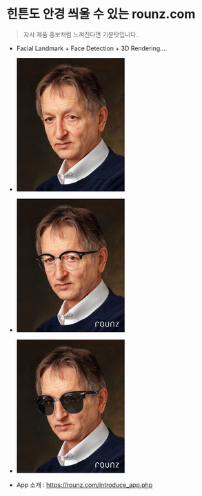 # 힌튼도 안경 씌울 수 있는 rounz.com #

> 자사 제품 홍보처럼 느껴진다면 기분탓입니다.. 

- Facial Landmark + Face Detection + 3D Rendering....

- ![img](https://github.com/sweetcocoa/deepest_challenge/raw/master/Q3/img/original.jpg)
- ![img1](https://github.com/sweetcocoa/deepest_challenge/raw/master/Q3/img/glasses.gif)
- ![img2](https://github.com/sweetcocoa/deepest_challenge/raw/master/Q3/img/sunglasses.gif)

- App 소개 : https://rounz.com/introduce_app.php

 
 

